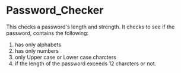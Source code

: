 # Password_Checker

This checks a password's length and strength. It checks to see if the password, contains the following:
1. has only alphabets
2. has only numbers
3. only Upper case or Lower case charcters
4. if the length of the password exceeds 12 charcters or not. 

